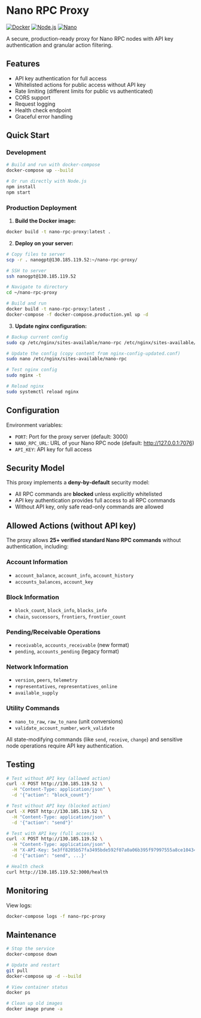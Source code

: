 # Nano RPC Proxy

[![Docker](https://img.shields.io/badge/docker-%230db7ed.svg?style=for-the-badge&logo=docker&logoColor=white)](https://www.docker.com/)
[![Node.js](https://img.shields.io/badge/node.js-6DA55F?style=for-the-badge&logo=node.js&logoColor=white)](https://nodejs.org/)
[![Nano](https://img.shields.io/badge/Nano-4A90E2?style=for-the-badge&logo=nano&logoColor=white)](https://nano.org/)

A secure, production-ready proxy for Nano RPC nodes with API key authentication and granular action filtering.

## Features

- API key authentication for full access
- Whitelisted actions for public access without API key
- Rate limiting (different limits for public vs authenticated)
- CORS support
- Request logging
- Health check endpoint
- Graceful error handling

## Quick Start

### Development

```bash
# Build and run with docker-compose
docker-compose up --build

# Or run directly with Node.js
npm install
npm start
```

### Production Deployment

1. **Build the Docker image:**
```bash
docker build -t nano-rpc-proxy:latest .
```

2. **Deploy on your server:**
```bash
# Copy files to server
scp -r . nanogpt@130.185.119.52:~/nano-rpc-proxy/

# SSH to server
ssh nanogpt@130.185.119.52

# Navigate to directory
cd ~/nano-rpc-proxy

# Build and run
docker build -t nano-rpc-proxy:latest .
docker-compose -f docker-compose.production.yml up -d
```

3. **Update nginx configuration:**
```bash
# Backup current config
sudo cp /etc/nginx/sites-available/nano-rpc /etc/nginx/sites-available/nano-rpc.backup

# Update the config (copy content from nginx-config-updated.conf)
sudo nano /etc/nginx/sites-available/nano-rpc

# Test nginx config
sudo nginx -t

# Reload nginx
sudo systemctl reload nginx
```

## Configuration

Environment variables:
- `PORT`: Port for the proxy server (default: 3000)
- `NANO_RPC_URL`: URL of your Nano RPC node (default: http://127.0.0.1:7076)
- `API_KEY`: API key for full access

## Security Model

This proxy implements a **deny-by-default** security model:
- All RPC commands are **blocked** unless explicitly whitelisted
- API key authentication provides full access to all RPC commands
- Without API key, only safe read-only commands are allowed

## Allowed Actions (without API key)

The proxy allows **25+ verified standard Nano RPC commands** without authentication, including:

### Account Information
- `account_balance`, `account_info`, `account_history`
- `accounts_balances`, `account_key`

### Block Information  
- `block_count`, `block_info`, `blocks_info`
- `chain`, `successors`, `frontiers`, `frontier_count`

### Pending/Receivable Operations
- `receivable`, `accounts_receivable` (new format)
- `pending`, `accounts_pending` (legacy format)

### Network Information
- `version`, `peers`, `telemetry`
- `representatives`, `representatives_online`
- `available_supply`

### Utility Commands
- `nano_to_raw`, `raw_to_nano` (unit conversions)
- `validate_account_number`, `work_validate`

All state-modifying commands (like `send`, `receive`, `change`) and sensitive node operations require API key authentication.

## Testing

```bash
# Test without API key (allowed action)
curl -X POST http://130.185.119.52 \
  -H "Content-Type: application/json" \
  -d '{"action": "block_count"}'

# Test without API key (blocked action)
curl -X POST http://130.185.119.52 \
  -H "Content-Type: application/json" \
  -d '{"action": "send"}'

# Test with API key (full access)
curl -X POST http://130.185.119.52 \
  -H "Content-Type: application/json" \
  -H "X-API-Key: 5e3ff8205b57fa3495bde592f07a0a06b395f97997555a8ce104347f651d63eb" \
  -d '{"action": "send", ...}'

# Health check
curl http://130.185.119.52:3000/health
```

## Monitoring

View logs:
```bash
docker-compose logs -f nano-rpc-proxy
```

## Maintenance

```bash
# Stop the service
docker-compose down

# Update and restart
git pull
docker-compose up -d --build

# View container status
docker ps

# Clean up old images
docker image prune -a
```